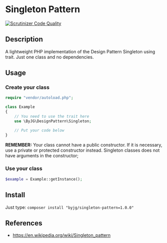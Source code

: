 # Singleton Pattern
[![Scrutinizer Code Quality](https://scrutinizer-ci.com/g/byjg/SingletonPatternPHP/badges/quality-score.png?b=master)](https://scrutinizer-ci.com/g/byjg/SingletonPatternPHP/?branch=master)

## Description

A lightweight PHP implementation of the Design Pattern Singleton using trait.
Just one class and no dependencies. 

## Usage

### Create your class

```php
require "vendor/autoload.php";

class Example
{
    // You need to use the trait here
    use \ByJG\DesignPattern\Singleton;

    // Put your code below
}
```

**REMEMBER:** Your class cannot have a public constructor. If it is necessary, use a private or protected constructor instead. 
Singleton classes does not have arguments in the constructor;


### Use your class

```php
$example = Example::getInstance();
```

## Install

Just type: `composer install "byjg/singleton-pattern=1.0.0"`

## References

* https://en.wikipedia.org/wiki/Singleton_pattern

